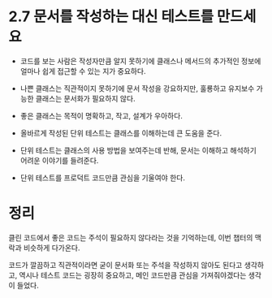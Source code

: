 # 2.7 문서를 작성하는 대신 테스트를 만드세요

- 코드를 보는 사람은 작성자만큼 알지 못하기에 클래스나 메서드의 추가적인 정보에 얼마나 쉽게 접근할 수 있는 지가 중요하다.
- 나쁜 클래스는 직관적이지 못하기에 문서 작성을 강요하지만, 훌룡하고 유지보수 가능한 클래스는 문서화가 필요하지 않다.
- 좋은 클래스는 목적이 명확하고, 작고, 설계가 우아하다.


- 올바르게 작성된 단위 테스트는 클래스를 이해하는데 큰 도움을 준다.
- 단위 테스트는 클래스의 사용 방법을 보여주는데 반해, 문서는 이해하고 해석하기 어려운 이야기를 들려준다.
- 단위 테스트를 프로덕트 코드만큼 관심을 기울여야 한다.

# 정리 
클린 코드에서 좋은 코드는 주석이 필요하지 않다라는 것을 기억하는데, 이번 챕터의 맥락과 비슷하게 다가온다.  

코드가 깔끔하고 직관적이라면 굳이 문서화 또는 주석을 작성하지 않아도 된다고 생각하고, 역시나 테스트 코드는 굉장히 중요하고, 메인 코드만큼 관심을 가져줘야겠다는 생각이 들었다.
